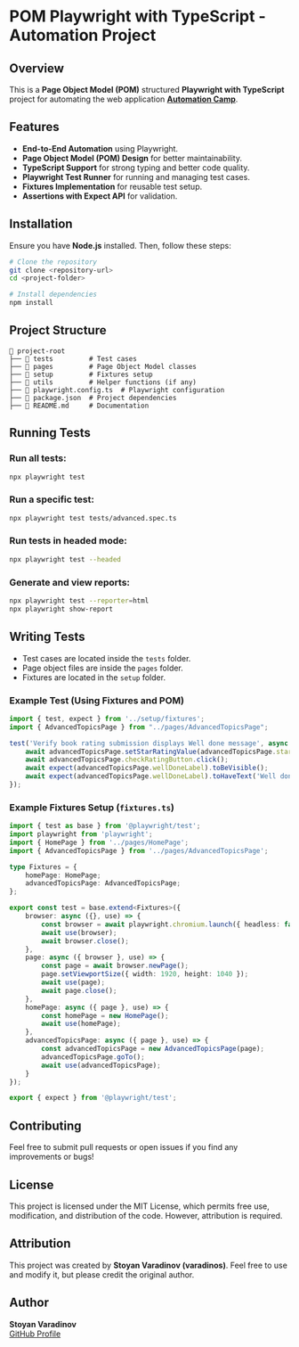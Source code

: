 # POM Playwright with TypeScript - Automation Project

## Overview

This is a **Page Object Model (POM)** structured **Playwright with TypeScript** project for automating the web application **[Automation Camp](https://play1.automationcamp.ir/)**.

## Features

- **End-to-End Automation** using Playwright.
- **Page Object Model (POM) Design** for better maintainability.
- **TypeScript Support** for strong typing and better code quality.
- **Playwright Test Runner** for running and managing test cases.
- **Fixtures Implementation** for reusable test setup.
- **Assertions with Expect API** for validation.

## Installation

Ensure you have **Node.js** installed. Then, follow these steps:

```sh
# Clone the repository
git clone <repository-url>
cd <project-folder>

# Install dependencies
npm install
```

## Project Structure

```
📂 project-root
├── 📂 tests         # Test cases
├── 📂 pages         # Page Object Model classes
├── 📂 setup         # Fixtures setup
├── 📂 utils         # Helper functions (if any)
├── 📄 playwright.config.ts  # Playwright configuration
├── 📄 package.json  # Project dependencies
├── 📄 README.md     # Documentation
```

## Running Tests

### Run all tests:

```sh
npx playwright test
```

### Run a specific test:

```sh
npx playwright test tests/advanced.spec.ts
```

### Run tests in headed mode:

```sh
npx playwright test --headed
```

### Generate and view reports:

```sh
npx playwright test --reporter=html
npx playwright show-report
```

## Writing Tests

- Test cases are located inside the `tests` folder.
- Page object files are inside the `pages` folder.
- Fixtures are located in the `setup` folder.

### Example Test (Using Fixtures and POM)

```typescript
import { test, expect } from '../setup/fixtures';
import { AdvancedTopicsPage } from "../pages/AdvancedTopicsPage";

test('Verify book rating submission displays Well done message', async ({ advancedTopicsPage }) => {
    await advancedTopicsPage.setStarRatingValue(advancedTopicsPage.starRating);
    await advancedTopicsPage.checkRatingButton.click();
    await expect(advancedTopicsPage.wellDoneLabel).toBeVisible();
    await expect(advancedTopicsPage.wellDoneLabel).toHaveText('Well done!');
});
```

### Example Fixtures Setup (`fixtures.ts`)

```typescript
import { test as base } from '@playwright/test';
import playwright from 'playwright';
import { HomePage } from '../pages/HomePage';
import { AdvancedTopicsPage } from '../pages/AdvancedTopicsPage';

type Fixtures = {
    homePage: HomePage;
    advancedTopicsPage: AdvancedTopicsPage;
};

export const test = base.extend<Fixtures>({
    browser: async ({}, use) => {
        const browser = await playwright.chromium.launch({ headless: false, args: ['--start-maximized'] });
        await use(browser);
        await browser.close();
    },
    page: async ({ browser }, use) => {
        const page = await browser.newPage();
        page.setViewportSize({ width: 1920, height: 1040 });
        await use(page);
        await page.close();
    },
    homePage: async ({ page }, use) => {
        const homePage = new HomePage();
        await use(homePage);
    },
    advancedTopicsPage: async ({ page }, use) => {
        const advancedTopicsPage = new AdvancedTopicsPage(page);
        advancedTopicsPage.goTo();
        await use(advancedTopicsPage);
    }
});

export { expect } from '@playwright/test';
```

## Contributing

Feel free to submit pull requests or open issues if you find any improvements or bugs!

## License

This project is licensed under the MIT License, which permits free use, modification, and distribution of the code. However, attribution is required.

## Attribution

This project was created by **Stoyan Varadinov (varadinos)**. Feel free to use and modify it, but please credit the original author.

## Author

**Stoyan Varadinov**  
[GitHub Profile](https://github.com/varadinos)


